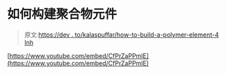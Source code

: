 # 如何构建聚合物元件

> 原文:[https://dev . to/kalaspuffar/how-to-build-a-polymer-element-4 lnh](https://dev.to/kalaspuffar/how-to-build-a-polymer-element-4lnh)

[https://www.youtube.com/embed/CfPrZaPPmlE](https://www.youtube.com/embed/CfPrZaPPmlE)
